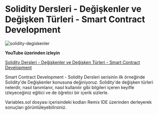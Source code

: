 # Solidity Dersleri - Değişkenler ve Değişken Türleri - Smart Contract Development

![solidity-degiskenler](https://user-images.githubusercontent.com/13097272/235329625-e75c14ed-6509-409e-8a0d-e305f9d7e598.jpg)

**YouTube üzerinden izleyin**

[Solidity Dersleri - Değişkenler ve Değişken Türleri - Smart Contract Development](https://www.youtube.com/watch?v=XbesSF9VW3Y)

Smart Contract Development - Solidity Dersleri serisinin ilk örneğinde Solidity'de Değişkenler konusuna değiniyoruz. Solidity'de değişken türleri nelerdir, nasıl tanımlanır, nasıl kullanılır gibi bilgileri içeren keyifle izleyeceğiniz eğitici ve de öğretici bir içerik sizlerle.

Variables.sol dosyası içerisindeki kodları Remix IDE üzerinden derleyerek sonuçları görüntüleyebilirsiniz.
